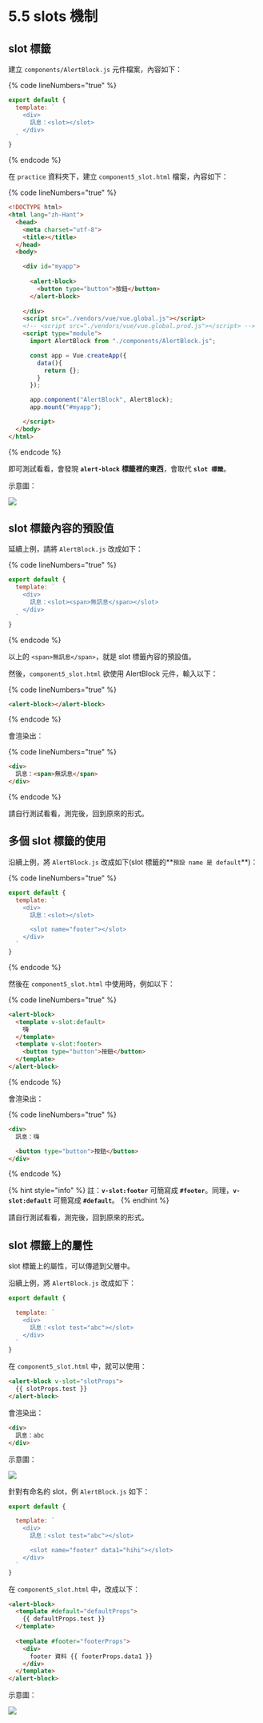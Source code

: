 # 5.5 slots 機制

## slot 標籤

建立 `components/AlertBlock.js` 元件檔案，內容如下：

{% code lineNumbers="true" %}
```javascript
export default {
  template: `
    <div>
      訊息：<slot></slot>
    </div>
  `
}
```
{% endcode %}

在 `practice` 資料夾下，建立 `component5_slot.html` 檔案，內容如下：

{% code lineNumbers="true" %}
```html
<!DOCTYPE html>
<html lang="zh-Hant">
  <head>
    <meta charset="utf-8">
    <title></title>
  </head>
  <body>

    <div id="myapp">
      
      <alert-block>
        <button type="button">按鈕</button>
      </alert-block>
      
    </div>
    <script src="./vendors/vue/vue.global.js"></script>
    <!-- <script src="./vendors/vue/vue.global.prod.js"></script> -->
    <script type="module">
      import AlertBlock from "./components/AlertBlock.js";

      const app = Vue.createApp({
        data(){
          return {};
        }
      });

      app.component("AlertBlock", AlertBlock);
      app.mount("#myapp");

    </script>
  </body>
</html>
```
{% endcode %}

即可測試看看，會發現 **`alert-block`** **標籤裡的東西**，會取代 **`slot 標籤`**。



示意圖：

![](../.gitbook/assets/component\_basic\_slot.png)



## slot 標籤內容的預設值

延續上例，請將 `AlertBlock.js` 改成如下：

{% code lineNumbers="true" %}
```javascript
export default {
  template: `
    <div>
      訊息：<slot><span>無訊息</span></slot>
    </div>
  `
}
```
{% endcode %}

以上的 `<span>無訊息</span>`，就是 slot 標籤內容的預設值。



然後，`component5_slot.html` 欲使用 AlertBlock 元件，輸入以下：

{% code lineNumbers="true" %}
```html
<alert-block></alert-block>
```
{% endcode %}

會渲染出：

{% code lineNumbers="true" %}
```html
<div>
  訊息：<span>無訊息</span>
</div>
```
{% endcode %}

請自行測試看看，測完後，回到原來的形式。



## 多個 slot 標籤的使用

沿續上例，將 `AlertBlock.js` 改成如下(slot 標籤的**`預設 name 是 default`**)：

{% code lineNumbers="true" %}
```javascript
export default {
  template: `
    <div>
      訊息：<slot></slot>

      <slot name="footer"></slot>
    </div>
  `
}
```
{% endcode %}

然後在 `component5_slot.html` 中使用時，例如以下：

{% code lineNumbers="true" %}
```html
<alert-block>
  <template v-slot:default>
    嗨
  </template>
  <template v-slot:footer>
    <button type="button">按鈕</button>
  </template>
</alert-block>
```
{% endcode %}

會渲染出：

{% code lineNumbers="true" %}
```html
<div>
  訊息：嗨

  <button type="button">按鈕</button>
</div>
```
{% endcode %}

{% hint style="info" %}
註：**`v-slot:footer`** 可簡寫成 **`#footer`**。同理，**`v-slot:default`** 可簡寫成 **`#default`**。
{% endhint %}

請自行測試看看，測完後，回到原來的形式。





## slot 標籤上的屬性

slot 標籤上的屬性，可以傳遞到父層中。

沿續上例，將 `AlertBlock.js` 改成如下：

```javascript
export default {

  template: `
    <div>
      訊息：<slot test="abc"></slot>
    </div>
  `
}
```

在 `component5_slot.html` 中，就可以使用：

```html
<alert-block v-slot="slotProps">
  {{ slotProps.test }}
</alert-block>
```

會渲染出：

```html
<div>
  訊息：abc
</div>
```

示意圖：

![](../.gitbook/assets/slot\_attrs.png)





針對有命名的 slot，例 `AlertBlock.js` 如下：

```javascript
export default {

  template: `
    <div>
      訊息：<slot test="abc"></slot>

      <slot name="footer" data1="hihi"></slot>
    </div>
  `
}
```

在 `component5_slot.html` 中，改成以下：

```html
<alert-block>
  <template #default="defaultProps">
    {{ defaultProps.test }}
  </template>
  
  <template #footer="footerProps">
    <div>
      footer 資料 {{ footerProps.data1 }}
    </div>
  </template>
</alert-block>
```



示意圖：

![](../.gitbook/assets/slot\_attrs\_with\_name.png)

